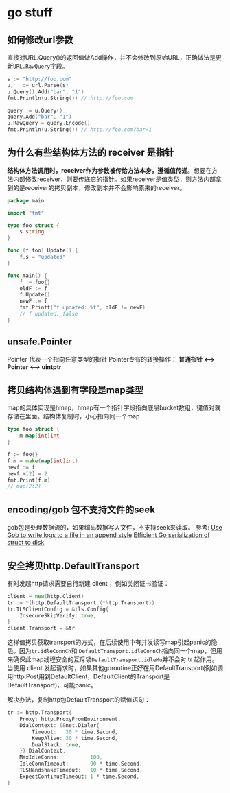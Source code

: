 # go stuff

## 如何修改url参数

直接对URL.Query()的返回值做Add操作，并不会修改到原始URL，正确做法是更新`URL.RawQuery`字段。

```go
s := "http://foo.com"
u, _ := url.Parse(s)
u.Query().Add("bar", "1")
fmt.Println(u.String()) // http://foo.com

query := u.Query()
query.Add("bar", "1")
u.RawQuery = query.Encode()
fmt.Println(u.String()) // http://foo.com?bar=1
```

## 为什么有些结构体方法的 receiver 是指针

**结构体方法调用时，receiver作为参数被传给方法本身，遵循值传递**。想要在方法内部修改receiver，则要传递它的指针。如果receiver是值类型，则方法内部拿到的是receiver的拷贝副本，修改副本并不会影响原来的receiver。

```go
package main

import "fmt"

type foo struct {
	s string
}

func (f foo) Update() {
	f.s = "updated"
}

func main() {
	f := foo{}
	oldF := f
	f.Update()
	newF := f
	fmt.Printf("f updated: %t", oldF != newF)
	// f updated: false
}
```

## unsafe.Pointer

Pointer 代表一个指向任意类型的指针
Pointer专有的转换操作： **普通指针 <—> Pointer <—>  uintptr**

## 拷贝结构体遇到有字段是map类型

map的具体实现是hmap，hmap有一个指针字段指向底层bucket数组，键值对就存储在里面。结构体复制时，小心指向同一个map

```go
type foo struct {
	m map[int]int
}

f := foo{}
f.m = make(map[int]int)
newf := f
newf.m[2] = 2
fmt.Print(f.m)
// map[2:2]
```

## encoding/gob 包不支持文件的seek

gob包是处理数据流的，如果编码数据写入文件，不支持seek来读取。
参考:
[Use Gob to write logs to a file in an append style](https://stackoverflow.com/a/43199852/2883173) 
[Efficient Go serialization of struct to disk](https://stackoverflow.com/questions/37618399/efficient-go-serialization-of-struct-to-disk) 

## 安全拷贝http.DefaultTransport

有时发起http请求需要自行新建 client ，例如关闭证书验证：

```go
client = new(http.Client)
tr := *(http.DefaultTransport.(*http.Transport))
tr.TLSClientConfig = &tls.Config{
	InsecureSkipVerify: true,
}
client.Transport = &tr
```

这样值拷贝获取transport的方式，在后续使用中有并发读写map引起panic的隐患。因为`tr.idleConnCh`和 `DefaultTransport.idleConnCh`指向同一个map，但用来确保此map线程安全的互斥锁`DefaultTransport.idleMu`并不会对 tr 起作用。当使用 client 发起请求时，如果其他goroutine正好在用DefaultTransport(例如调用http.Post用到DefaultClient，DefaultClient的Transport是DefaultTransport)，可能panic。

解决办法，复制http包DefaultTransport的赋值语句：

```go
tr := http.Transport{
	Proxy: http.ProxyFromEnvironment,
	DialContext: (&net.Dialer{
		Timeout:   30 * time.Second,
		KeepAlive: 30 * time.Second,
		DualStack: true,
	}).DialContext,
	MaxIdleConns:          100,
	IdleConnTimeout:       90 * time.Second,
	TLSHandshakeTimeout:   10 * time.Second,
	ExpectContinueTimeout: 1 * time.Second,
}
```
